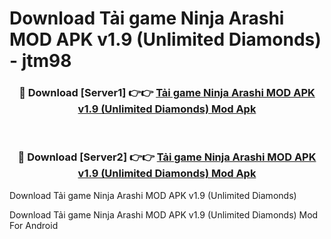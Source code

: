 # Download Tải game Ninja Arashi MOD APK v1.9 (Unlimited Diamonds) - jtm98


<div align="center">
<h3>🔴 Download [Server1] 👉👉 <a href="https://apk-comot.site?title=Tải_game_Ninja_Arashi_MOD_APK_v1.9_(Unlimited_Diamonds)">Tải game Ninja Arashi MOD APK v1.9 (Unlimited Diamonds) Mod Apk</a></h3><br>
<h3>🔴 Download [Server2] 👉👉 <a href="https://apk-comot.site?title=Tải_game_Ninja_Arashi_MOD_APK_v1.9_(Unlimited_Diamonds)">Tải game Ninja Arashi MOD APK v1.9 (Unlimited Diamonds) Mod Apk</a></h3>
</div>



Download Tải game Ninja Arashi MOD APK v1.9 (Unlimited Diamonds) 

Download Tải game Ninja Arashi MOD APK v1.9 (Unlimited Diamonds) Mod For Android